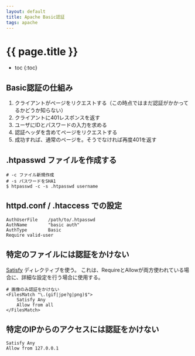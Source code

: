 ```yaml
---
layout: default
title: Apache Basic認証
tags: apache
---
```


{{ page.title }}
================

* toc
{:toc}

## Basic認証の仕組み

1. クライアントがページをリクエストする（この時点ではまだ認証がかかってるかどうか知らない）
2. クライアントに401レスポンスを返す
3. ユーザにIDとパスワードの入力を求める
4. 認証ヘッダを含めてページをリクエストする
5. 成功すれば、通常のページを。そうでなければ再度401を返す

## .htpasswd ファイルを作成する

    # -c ファイル新規作成
    # -s パスワードをSHA1
    $ htpasswd -c -s .htpasswd username

## httpd.conf / .htaccess での設定

    AuthUserFile    /path/to/.htpasswd
    AuthName        "basic auth"
    AuthType        Basic
    Require valid-user

## 特定のファイルには認証をかけない

[Satisfy](http://httpd.apache.org/docs/2.2/mod/core.html#satisfy) ディレクティブを使う。
これは、RequireとAllowが両方使われている場合に、詳細な設定を行う場合に使用する。

    # 画像のみ認証をかけない
    <FilesMatch "\.(gif|jpe?g|png)$">
        Satisfy Any
        Allow from all
    </FilesMatch>

## 特定のIPからのアクセスには認証をかけない

    Satisfy Any
    Allow from 127.0.0.1

